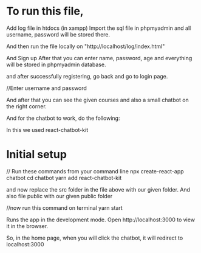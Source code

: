 
# To run this file, 

Add log file in htdocs (in xampp)
Import the sql file in phpmyadmin and all username, password will be stored there. 

And then run the file locally on 
"http://localhost/log/index.html"

And Sign up 
After that you can enter name, password, age and everything will be stored in phpmyadmin database. 

and after successfully registering, go back and go to login page. 

//Enter username and password 

And after that you can see the given courses and also a small chatbot on the right corner. 

And for the chatbot to work, do the following: 

In this we used react-chatbot-kit 

# Initial setup
// Run these commands from your command line
npx create-react-app chatbot
cd chatbot
yarn add react-chatbot-kit

and now replace the src folder in the file above with our given folder. 
And also file public with our given public folder 

//now run this command on terminal 
yarn start

 
Runs the app in the development mode.
Open http://localhost:3000 to view it in the browser.


So, in the home page, when you will click the chatbot, it will redirect to localhost:3000



